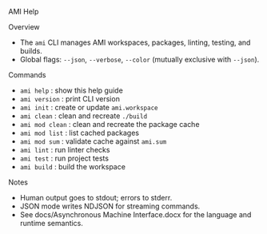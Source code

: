 AMI Help

Overview

- The `ami` CLI manages AMI workspaces, packages, linting, testing, and builds.
- Global flags: `--json`, `--verbose`, `--color` (mutually exclusive with `--json`).

Commands

- `ami help`         : show this help guide
- `ami version`      : print CLI version
- `ami init`         : create or update `ami.workspace`
- `ami clean`        : clean and recreate `./build`
- `ami mod clean`    : clean and recreate the package cache
- `ami mod list`     : list cached packages
- `ami mod sum`      : validate cache against `ami.sum`
- `ami lint`         : run linter checks
- `ami test`         : run project tests
- `ami build`        : build the workspace

Notes

- Human output goes to stdout; errors to stderr.
- JSON mode writes NDJSON for streaming commands.
- See docs/Asynchronous Machine Interface.docx for the language and runtime semantics.

